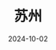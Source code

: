 ---
title: 苏州
description: 苏州市, 江苏省, 中国
date: 2024-10-02
weight: 6
resources:
    - src: DSC03184_cover.JPG
      params:
          cover: true
---
